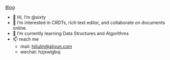 [Blog](https://www.sixtyden.com)
- 👋 Hi, I’m @sixty
- 👀 I’m interested in CRDTs, rich text editor, and collaborate on documents online.
- 🌱 I’m currently learning Data Structures and Algorithms
- 📫 reach me
  - mail: hiliulin@aliyun.com
  - wechat: hzjswlgbsj

<!---
hzjswlgbsj/hzjswlgbsj is a ✨ special ✨ repository because its `README.md` (this file) appears on your GitHub profile.
You can click the Preview link to take a look at your changes.
--->
